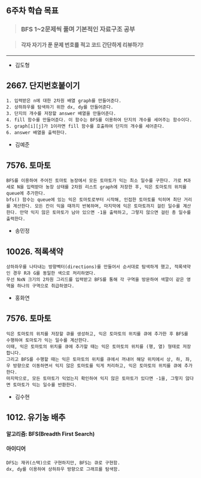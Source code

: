 ## 6주차 학습 목표
> ###  BFS 1~2문제씩 풀며 기본적인 자료구조 공부

> #### 각자 자기가 푼 문제 번호를 적고 코드 간단하게 리뷰하기! 

***
* 김도형  
## 2667. 단지번호붙이기
    1. 입력받은 n에 대한 2차원 배열 graph를 만들어준다.
    2. 상하좌우를 탐색하기 위한 dx, dy를 만들어준다.
    3. 단지의 개수를 저장할 answer 배열을 만들어준다.
    4. fill 함수를 만들어준다. 이 함수는 BFS를 이용하여 단지의 개수를 세어주는 함수이다.
    5. graph[i][j]가 1이라면 fill 함수를 호출하여 단지의 개수를 세어준다.
    6. answer 배열을 출력한다.

* 김예준
## 7576. 토마토
    BFS를 이용하여 주어진 토마토 농장에서 모든 토마토가 익는 최소 일수를 구한다. 가로 M과 세로 N을 입력받아 농장 상태를 2차원 리스트 graph에 저장한 후, 익은 토마토의 위치를 queue에 추가한다.
    bfs() 함수는 queue에 있는 익은 토마토로부터 시작해, 인접한 토마토를 익히며 최단 거리를 계산한다. 모든 칸이 익을 때까지 반복하며, 마지막에 익은 토마토까지 걸린 일수를 계산한다. 만약 익지 않은 토마토가 남아 있으면 -1을 출력하고, 그렇지 않으면 걸린 총 일수를 출력한다.








* 송민정
## 10026. 적록색약
    상하좌우를 나타내는 방향벡터(directions)를 만들어서 순서대로 탐색하게 했고, 적록색약인 경우 R과 G를 동일한 색으로 처리하였다.
    우선 NxN 크기의 2차원 그리드를 입력받고 BFS를 통해 각 구역을 방문하여 색깔이 같은 영역을 하나의 구역으로 취급하였다. 

* 홍화연
## 7576. 토마토
    익은 토마토의 위치를 저장할 큐를 생성하고, 익은 토마토의 위치를 큐에 추가한 후 BFS를 수행하여 토마토가 익는 일수를 계산한다.
    이때, 익은 토마토의 위치를 큐에 추가할 때는 익은 토마토의 위치를 (행, 열) 형태로 저장합니다. 
    그리고 BFS를 수행할 때는 익은 토마토의 위치를 큐에서 꺼내어 해당 위치에서 상, 하, 좌, 우 방향으로 이동하면서 익지 않은 토마토를 익게 처리하고, 익은 토마토의 위치를 큐에 추가한다.
    마지막으로, 모든 토마토가 익었는지 확인하여 익지 않은 토마토가 있다면 -1을, 그렇지 않다면 토마토가 익는 일수를 반환한다.

* 김수현
## 1012. 유기농 배추
#### 알고리즘: BFS(Breadth First Search)
#### 아이디어
    DFS는 재귀(스택)으로 구현하지만, BFS는 큐로 구현함.
    dx, dy를 이용하여 상하좌우 방향으로 그래프를 탐색함.
